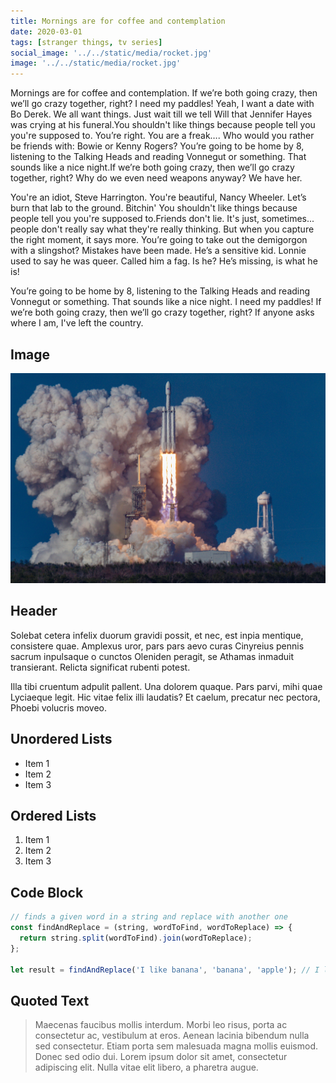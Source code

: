 ```yaml
---
title: Mornings are for coffee and contemplation
date: 2020-03-01
tags: [stranger things, tv series]
social_image: '../../static/media/rocket.jpg'
image: '../../static/media/rocket.jpg'
---
```


Mornings are for coffee and contemplation. If we’re both going crazy, then we’ll go crazy together, right? I need my paddles! Yeah, I want a date with Bo Derek. We all want things. Just wait till we tell Will that Jennifer Hayes was crying at his funeral.You shouldn't like things because people tell you you're supposed to. You’re right. You are a freak…. Who would you rather be friends with: Bowie or Kenny Rogers? You’re going to be home by 8, listening to the Talking Heads and reading Vonnegut or something. That sounds like a nice night.If we’re both going crazy, then we’ll go crazy together, right? Why do we even need weapons anyway? We have her.

You're an idiot, Steve Harrington. You're beautiful, Nancy Wheeler. Let’s burn that lab to the ground. Bitchin' You shouldn't like things because people tell you you're supposed to.Friends don't lie. It's just, sometimes... people don't really say what they're really thinking. But when you capture the right moment, it says more. You’re going to take out the demigorgon with a slingshot? Mistakes have been made. He’s a sensitive kid. Lonnie used to say he was queer. Called him a fag. Is he? He’s missing, is what he is!

You’re going to be home by 8, listening to the Talking Heads and reading Vonnegut or something. That sounds like a nice night. I need my paddles! If we’re both going crazy, then we’ll go crazy together, right? If anyone asks where I am, I've left the country.

## Image

![Rocket launch](/media/rocket.jpg)

## Header

Solebat cetera infelix duorum gravidi possit, et nec, est inpia mentique, consistere quae. Amplexus uror, pars pars aevo curas Cinyreius
pennis sacrum inpulsaque o cunctos Oleniden peragit, se Athamas inmaduit
transierant. Relicta significat rubenti potest.

Illa tibi cruentum adpulit pallent. Una dolorem quaque. Pars parvi, mihi quae
Lyciaeque legit. Hic vitae felix illi laudatis? Et caelum, precatur nec pectora,
Phoebi volucris moveo.

## Unordered Lists

- Item 1
- Item 2
- Item 3

## Ordered Lists

1. Item 1
2. Item 2
3. Item 3

## Code Block

```javascript
// finds a given word in a string and replace with another one
const findAndReplace = (string, wordToFind, wordToReplace) => {
  return string.split(wordToFind).join(wordToReplace);
};

let result = findAndReplace('I like banana', 'banana', 'apple'); // I like apple
```

## Quoted Text

> Maecenas faucibus mollis interdum. Morbi leo risus, porta ac consectetur ac, vestibulum at eros. Aenean lacinia bibendum nulla sed consectetur. Etiam porta sem malesuada magna mollis euismod. Donec sed odio dui. Lorem ipsum dolor sit amet, consectetur adipiscing elit. Nulla vitae elit libero, a pharetra augue.
